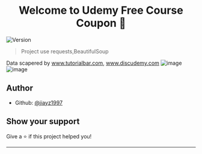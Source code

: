 <h1 align="center">Welcome to Udemy Free Course Coupon 👋</h1>
<p>
  <img alt="Version" src="https://img.shields.io/badge/version-1-blue.svg?cacheSeconds=2592000" />
</p>

> Project use requests,BeautifulSoup


Data scapered by www.tutorialbar.com, www.discudemy.com
![image](https://user-images.githubusercontent.com/58965055/110190091-9d9e8700-7def-11eb-9d29-37d0d68847ed.png)
![image](https://user-images.githubusercontent.com/58965055/110190095-a000e100-7def-11eb-930d-7d5a49612aea.png)


## Author

* Github: [@jiayz1997](https://github.com/jiayz1997)

## Show your support

Give a ⭐️ if this project helped you!

***

